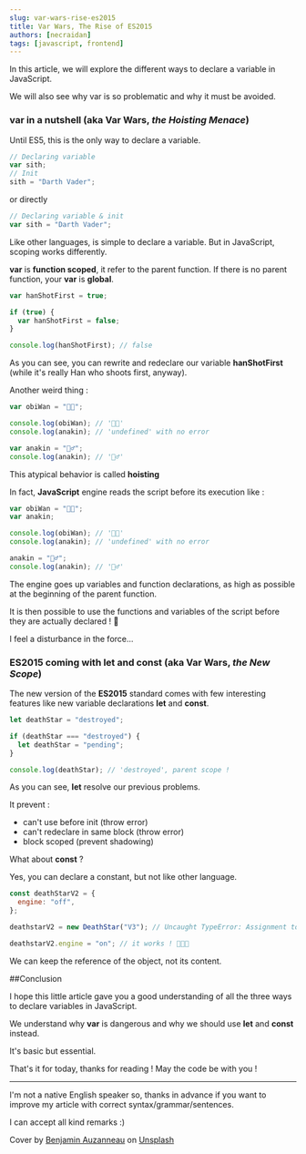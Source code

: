 ```yaml
---
slug: var-wars-rise-es2015
title: Var Wars, The Rise of ES2015
authors: [necraidan]
tags: [javascript, frontend]
---
```


In this article, we will explore the different ways to declare a variable in JavaScript.

We will also see why var is so problematic and why it must be avoided.

### **var** in a nutshell (aka Var Wars, _the Hoisting Menace_)

Until ES5, this is the only way to declare a variable.

```javascript
// Declaring variable
var sith;
// Init
sith = "Darth Vader";
```

or directly

```javascript
// Declaring variable & init
var sith = "Darth Vader";
```

Like other languages, is simple to declare a variable.
But in JavaScript, scoping works differently.

<!--truncate-->

**var** is **function scoped**, it refer to the parent function.
If there is no parent function, your **var** is **global**.

```javascript
var hanShotFirst = true;

if (true) {
  var hanShotFirst = false;
}

console.log(hanShotFirst); // false
```

As you can see, you can rewrite and redeclare our variable **hanShotFirst** (while it's really Han who shoots first, anyway).

Another weird thing :

```javascript
var obiWan = "🧔🏼";

console.log(obiWan); // '🧔🏼'
console.log(anakin); // 'undefined' with no error

var anakin = "💇‍♂️";
console.log(anakin); // '💇‍♂️'
```

This atypical behavior is called **hoisting**

In fact, **JavaScript** engine reads the script before its execution like :

```javascript
var obiWan = "🧔🏼";
var anakin;

console.log(obiWan); // '🧔🏼'
console.log(anakin); // 'undefined' with no error

anakin = "💇‍♂️";
console.log(anakin); // '💇‍♂️'
```

The engine goes up variables and function declarations, as high as possible at the beginning of the parent function.

It is then possible to use the functions and variables of the script before they are actually declared ! 🧐

I feel a disturbance in the force...

### ES2015 coming with **let** and **const** (aka Var Wars, _the New Scope_)

The new version of the **ES2015** standard comes with few interesting features like new variable declarations **let** and **const**.

```javascript
let deathStar = "destroyed";

if (deathStar === "destroyed") {
  let deathStar = "pending";
}

console.log(deathStar); // 'destroyed', parent scope !
```

As you can see, **let** resolve our previous problems.

It prevent :

- can't use before init (throw error)
- can't redeclare in same block (throw error)
- block scoped (prevent shadowing)

What about **const** ?

Yes, you can declare a constant, but not like other language.

```javascript
const deathStarV2 = {
  engine: "off",
};

deathstarV2 = new DeathStar("V3"); // Uncaught TypeError: Assignment to constant variable.

deathstarV2.engine = "on"; // it works ! 🚀🚀🚀
```

We can keep the reference of the object, not its content.

##Conclusion

I hope this little article gave you a good understanding of all the three ways to declare variables in JavaScript.

We understand why **var** is dangerous and why we should use **let** and **const** instead.

It's basic but essential.

That's it for today, thanks for reading !
May the code be with you !

---

I'm not a native English speaker so, thanks in advance if you want to improve my article with correct syntax/grammar/sentences.

I can accept all kind remarks :)

Cover by [Benjamin Auzanneau](https://unsplash.com/@necraidan) on [Unsplash](https://unsplash.com/photos/CAhxrrK34pg)
